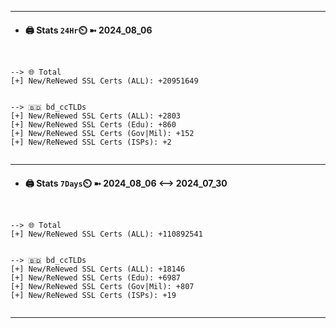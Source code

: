 

---
- #### 🖨️ **Stats** `24Hr`⏲️ ➼ 2024_08_06
```console


--> 🌐 Total
[+] New/ReNewed SSL Certs (ALL): +20951649


--> 🇧🇩 bd_ccTLDs
[+] New/ReNewed SSL Certs (ALL): +2803
[+] New/ReNewed SSL Certs (Edu): +860
[+] New/ReNewed SSL Certs (Gov|Mil): +152
[+] New/ReNewed SSL Certs (ISPs): +2


```

---
- #### 🖨️ **Stats** `7Days`⏲️ ➼ 2024_08_06 <--> 2024_07_30
```console


--> 🌐 Total
[+] New/ReNewed SSL Certs (ALL): +110892541


--> 🇧🇩 bd_ccTLDs
[+] New/ReNewed SSL Certs (ALL): +18146
[+] New/ReNewed SSL Certs (Edu): +6987
[+] New/ReNewed SSL Certs (Gov|Mil): +807
[+] New/ReNewed SSL Certs (ISPs): +19


```

---

